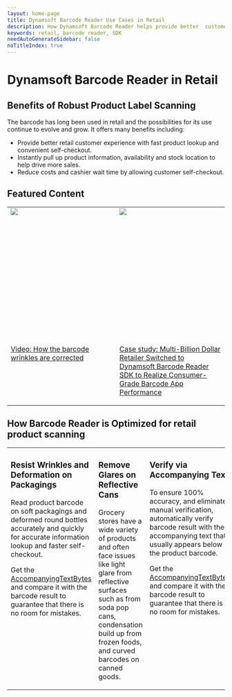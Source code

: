 ```yaml
---
layout: home-page
title: Dynamsoft Barcode Reader Use Cases in Retail
description: How Dynamsoft Barcode Reader helps provide better  customer experience, reduce costs, and drive more sales in retail
keywords: retail, barcode reader, SDK
needAutoGenerateSidebar: false
noTitleIndex: true
---
```


# Dynamsoft Barcode Reader in Retail

## Benefits of Robust Product Label Scanning

The barcode has long been used in retail and the possibilities for its use continue to evolve and grow. It offers many benefits including:

- Provide better retail customer experience with fast product lookup and convenient self-checkout.
- Instantly pull up product information, availability and stock location to help drive more sales.
- Reduce costs and cashier wait time by allowing customer self-checkout.



## Featured Content

<table class="card-table">
  <tr>
    <td width="50%" style="vertical-align: top">
      <div class="card-item">
        <div class="imgBox" style="height: 300px;"><img src="http://img.youtube.com/vi/fraXfsNqr24/0.jpg"></div>
        <div class="card-content">
          <p><a href="http://www.youtube.com/watch?v=fraXfsNqr24">Video: How the barcode wrinkles are corrected</a></p>
        </div>
      </div>
    </td>
    <td width="50%" style="vertical-align: top">
      <div class="card-item">
        <div class="imgBox" style="height: 300px;"><img src="https://www.dynamsoft.com/assets/images/img-banner/caseStudyImage/oceania-leading-retailer-case-study-banner.png"></div>
        <div class="card-content">
          <p><a href="https://www.dynamsoft.com/Company/oceania-leading-retailer-case-study.aspx">Case study: Multi-Billion Dollar Retailer Switched to Dynamsoft Barcode Reader SDK to Realize Consumer-Grade Barcode App Performance</a></p>
        </div>
      </div>
    </td>

  </tr>
</table>

## How Barcode Reader is Optimized for retail product scanning

<table class="card-table">
  <tr>
    <td width="33.3%" style="vertical-align: top">
      <div class="card-item">
        <div class="imgBox"><img /></div>
        <div class="card-content">
          <h3>Resist Wrinkles and Deformation on Packagings</h3>
          <p>Read product barcode on soft packagings and deformed round bottles accurately and quickly for accurate information lookup and faster self-checkout.</p>
          <p>Get the <a class="orangeLink" href="https://www.dynamsoft.com/barcode-reader/introduction/how-to-guide/set-custom-area-for-accompanying-texts.html">AccompanyingTextBytes</a> and compare it with the barcode result to guarantee that there is no room for mistakes.</p>
        </div>
      </div>
    </td>
    <td width="33.3%" style="vertical-align: top">
      <div class="card-item">
        <div class="imgBox"><img /></div>
        <div class="card-content">
          <h3>Remove Glares on Reflective Cans</h3>
          <p>Grocery stores have a wide variety of products and often face issues like light glare from reflective surfaces such as from soda pop cans, condensation build up from frozen foods, and curved barcodes on canned goods.</p>
        </div>
      </div>
    </td>
    <td width="33.3%" style="vertical-align: top">
      <div class="card-item">
        <div class="imgBox"><img /></div>
        <div class="card-content">
          <h3>Verify via Accompanying Text</h3>
          <p>To ensure 100% accuracy, and eliminate manual verification, automatically verify barcode result with the accompanying text that usually appears below the product barcode.</p>
          <p>Get the <a class="orangeLink" href="https://www.dynamsoft.com/barcode-reader/introduction/how-to-guide/set-custom-area-for-accompanying-texts.html">AccompanyingTextBytes</a> and compare it with the barcode result to guarantee that there is no room for mistakes.</p>
        </div>
      </div>
    </td>
    <td width="33.3%" style="vertical-align: top">
      <div class="card-item">
        <div class="imgBox"><img /></div>
        <div class="card-content">
          <h3>Verify via Accompanying Text</h3>
          <p>To ensure 100% accuracy, and eliminate manual verification, automatically verify barcode result with the accompanying text that usually appears below the product barcode.</p>
          <p>Get the <a class="orangeLink" href="https://www.dynamsoft.com/barcode-reader/introduction/how-to-guide/set-custom-area-for-accompanying-texts.html">AccompanyingTextBytes</a> and compare it with the barcode result to guarantee that there is no room for mistakes.</p>
        </div>
      </div>
    </td>
  </tr>
</table>
